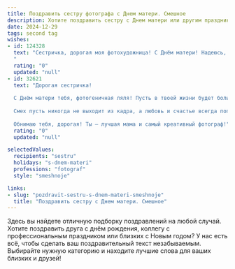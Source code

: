 ```yaml
---
title: Поздравить сестру фотографа с Днем матери. Смешное
description: Хотите поздравить сестру с Днем матери или другим праздником? Наш ИИ создаст незабываемое поздравление, а вы обязательно выделитесь среди других.  
date: 2024-12-29
tags: second tag
wishes:
- id: 124328
  text: "Сестричка, дорогая моя фотохудожница! С Днём матери! Надеюсь, ты сегодня запечатлела все самые смешные моменты, как мама пыталась удержать бушующий океан из детских объятий. Пусть твой объектив всегда ловит только лучшие кадры, а фотоальбомы будут полны счастливых улыбок!  P.S.  И пусть фотошоп поможет сгладить любые \"ненужные\" морщинки на мамином лице 😉
  "
  rating: "0"
  updated: "null"
- id: 32621
  text: "Дорогая сестричка!
  
  С Днём матери тебя, фотогеничная ляля! Пусть в твоей жизни будет больше ярких кадров, чем у стокового фотобанка, а каждый момент будет запечатлён с чёткостью твоего объектива! Желаю, чтобы твоя жизнь была как хороший портрет — яркой, насыщенной и без расплывчатостей.
  
  Смех пусть никогда не выходит из кадра, а любовь и счастье всегда попадают в фокус! Пусть моделью для твоих фотосессий станет только позитив, а на съемках не будет ни одного \"плохого ракурса\"!
  
  Обнимаю тебя, дорогая! Ты — лучшая мама и самый креативный фотограф!"
  rating: "0"
  updated: "null"

selectedValues:
  recipients: "sestru"
  holidays: "s-dnem-materi"
  professions: "fotograf"
  style: "smeshnoje"

links:
- slug: "pozdravit-sestru-s-dnem-materi-smeshnoje"
  title: "Поздравить сестру с Днем матери. Смешное"
---
```


Здесь вы найдете отличную подборку поздравлений на любой случай.
Хотите поздравить друга с днём рождения, коллегу с профессиональным праздником или близких с Новым годом? У нас есть всё, чтобы сделать ваш поздравительный текст незабываемым. Выбирайте нужную категорию и находите лучшие слова для ваших близких и друзей!
